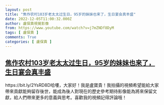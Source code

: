 ```yaml
---
layout: post
title: "焦作农村103岁老太太过生日，95岁的妹妹也来了，生日宴会真丰盛"
date: 2022-12-05T11:00:32.000Z
author: 盧保貴視覺影像
from: https://www.youtube.com/watch?v=j7mZNDf8DyM
tags: [ 盧保貴 ]
comments: True
categories: [ 盧保貴 ]
---
```

<!--1670238032000-->
[焦作农村103岁老太太过生日，95岁的妹妹也来了，生日宴会真丰盛](https://www.youtube.com/watch?v=j7mZNDf8DyM)
------

<div>
https://bit.ly/2YsRD8D哈嘍，大家好！我是盧寶貴！我拍攝的視頻希望能給大家帶來貢獻能夠留存後世，能成為後人對現在的歷史參考期待影像能為將來保留文獻，給人們帶來更多的意義與思考。喜歡我的視頻記得評論哦！
</div>
